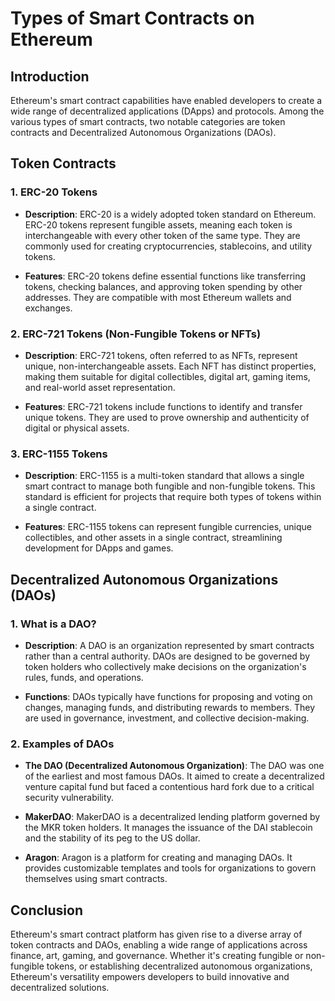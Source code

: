 # Types of Smart Contracts on Ethereum

## Introduction

Ethereum's smart contract capabilities have enabled developers to create a wide range of decentralized applications (DApps) and protocols. Among the various types of smart contracts, two notable categories are token contracts and Decentralized Autonomous Organizations (DAOs).

## Token Contracts

### 1. **ERC-20 Tokens**

- **Description**: ERC-20 is a widely adopted token standard on Ethereum. ERC-20 tokens represent fungible assets, meaning each token is interchangeable with every other token of the same type. They are commonly used for creating cryptocurrencies, stablecoins, and utility tokens.

- **Features**: ERC-20 tokens define essential functions like transferring tokens, checking balances, and approving token spending by other addresses. They are compatible with most Ethereum wallets and exchanges.

### 2. **ERC-721 Tokens (Non-Fungible Tokens or NFTs)**

- **Description**: ERC-721 tokens, often referred to as NFTs, represent unique, non-interchangeable assets. Each NFT has distinct properties, making them suitable for digital collectibles, digital art, gaming items, and real-world asset representation.

- **Features**: ERC-721 tokens include functions to identify and transfer unique tokens. They are used to prove ownership and authenticity of digital or physical assets.

### 3. **ERC-1155 Tokens**

- **Description**: ERC-1155 is a multi-token standard that allows a single smart contract to manage both fungible and non-fungible tokens. This standard is efficient for projects that require both types of tokens within a single contract.

- **Features**: ERC-1155 tokens can represent fungible currencies, unique collectibles, and other assets in a single contract, streamlining development for DApps and games.

## Decentralized Autonomous Organizations (DAOs)

### 1. **What is a DAO?**

- **Description**: A DAO is an organization represented by smart contracts rather than a central authority. DAOs are designed to be governed by token holders who collectively make decisions on the organization's rules, funds, and operations.

- **Functions**: DAOs typically have functions for proposing and voting on changes, managing funds, and distributing rewards to members. They are used in governance, investment, and collective decision-making.

### 2. **Examples of DAOs**

- **The DAO (Decentralized Autonomous Organization)**: The DAO was one of the earliest and most famous DAOs. It aimed to create a decentralized venture capital fund but faced a contentious hard fork due to a critical security vulnerability.

- **MakerDAO**: MakerDAO is a decentralized lending platform governed by the MKR token holders. It manages the issuance of the DAI stablecoin and the stability of its peg to the US dollar.

- **Aragon**: Aragon is a platform for creating and managing DAOs. It provides customizable templates and tools for organizations to govern themselves using smart contracts.

## Conclusion

Ethereum's smart contract platform has given rise to a diverse array of token contracts and DAOs, enabling a wide range of applications across finance, art, gaming, and governance. Whether it's creating fungible or non-fungible tokens, or establishing decentralized autonomous organizations, Ethereum's versatility empowers developers to build innovative and decentralized solutions.
